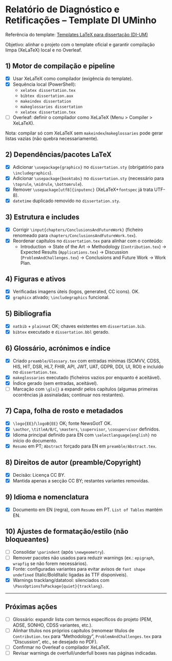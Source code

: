 # Relatório de Diagnóstico e Retificações – Template DI UMinho

Referência do template: [Templates LaTeX para dissertação (DI-UM)](https://web.di.uminho.pt/sitedi/latex)

Objetivo: alinhar o projeto com o template oficial e garantir compilação limpa (XeLaTeX) local e no Overleaf.

## 1) Motor de compilação e pipeline

- [x] Usar XeLaTeX como compilador (exigência do template).
- [x] Sequência local (PowerShell):
  - `xelatex dissertation.tex`
  - `bibtex dissertation.aux`
  - `makeindex dissertation`
  - `makeglossaries dissertation`
  - `xelatex dissertation.tex`
- [ ] Overleaf: definir o compilador como XeLaTeX (Menu > Compiler > XeLaTeX).

Nota: compilar só com XeLaTeX sem `makeindex`/`makeglossaries` pode gerar listas vazias (não quebra necessariamente).

## 2) Dependências/pacotes LaTeX

- [x] Adicionar `\usepackage{graphicx}` no `dissertation.sty` (obrigatório para `\includegraphics`).
- [x] Adicionar `\usepackage{booktabs}` no `dissertation.sty` (necessário para `\toprule`, `\midrule`, `\bottomrule`).
- [x] Remover `\usepackage[utf8]{inputenc}` (XeLaTeX+`fontspec` já trata UTF-8).
- [x] `datetime` duplicado removido no `dissertation.sty`.

## 3) Estrutura e includes

- [x] Corrigir `\input{chapters/ConclusionsAndFutureWork}` (ficheiro renomeado para `chapters/ConclusionsAndFutureWork.tex`).
- [x] Reordenar capítulos no `dissertation.tex` para alinhar com o conteúdo:
  - Introduction → State of the Art → Methodology (`Contribution.tex`) → Expected Results (`Applications.tex`) → Discussion (`ProblemAndChallenges.tex`) → Conclusions and Future Work → Work Plan.

## 4) Figuras e ativos

- [x] Verificadas imagens úteis (logos, generated, CC icons). OK.
- [x] `graphicx` ativado; `\includegraphics` funcional.

## 5) Bibliografia

- [x] `natbib` + `plainnat` OK; chaves existentes em `dissertation.bib`.
- [x] `bibtex` executado e `dissertation.bbl` gerado.

## 6) Glossário, acrónimos e índice

- [x] Criado `preamble/Glossary.tex` com entradas mínimas (SCMVV, CDSS, HIS, HIT, DSR, HL7, FHIR, API, JWT, UAT, GDPR, DDI, UI, ROI) e incluído no `dissertation.tex`.
- [x] `makeglossaries` executado (ficheiros vazios por enquanto é aceitável).
- [x] Índice gerado (sem entradas, aceitável).
- [ ] Marcação com `\gls{}` a expandir pelos capítulos (algumas primeiras ocorrências já assinaladas; continuar nos restantes).

## 7) Capa, folha de rosto e metadados

- [x] `\logo{EE}`/`\logoB{EE}` OK; fonte NewsGotT OK.
- [x] `\author`, `\titleA/B/C`, `\masters`, `\supervisor`, `\cosupervisor` definidos.
- [x] Idioma principal definido para EN com `\selectlanguage{english}` no início do documento.
- [x] `Resumo` em PT; `Abstract` forçado para EN em `preamble/Abstract.tex`.

## 8) Direitos de autor (preamble/Copyright)

- [x] Decisão: Licença CC BY.
- [x] Mantida apenas a secção CC BY; restantes variantes removidas.

## 9) Idioma e nomenclatura

- [x] Documento em EN (regra), com `Resumo` em PT. `List of Tables` mantém EN.

## 10) Ajustes de formatação/estilo (não bloqueantes)

- [ ] Consolidar `\parindent` (após `\newgeometry`).
- [ ] Remover pacotes não usados para reduzir warnings (ex.: `epigraph`, `wrapfig` se não forem necessários).
- [x] Fonte: configuradas variantes para evitar avisos de `font shape undefined` (Italic/BoldItalic ligadas às TTF disponíveis).
- [x] Warnings tracklang/datatool: silenciados com `\PassOptionsToPackage{quiet}{tracklang}`.

---

## Próximas ações

- [ ] Glossário: expandir lista com termos específicos do projeto (PEM, ADSE, SONHO, CDSS variantes, etc.).
- [ ] Alinhar títulos nos próprios capítulos (renomear títulos de `Contribution.tex` para “Methodology”, `ProblemAndChallenges.tex` para “Discussion”, etc., se desejado no PDF).
- [ ] Confirmar no Overleaf o compilador XeLaTeX.
- [ ] Revisar warnings de overfull/underfull boxes nas páginas indicadas.
